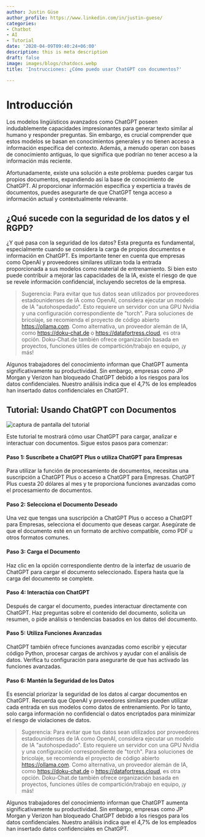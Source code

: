 ```yaml
---
author: Justin Güse
author_profile: https://www.linkedin.com/in/justin-guese/
categories:
- Chatbot
- AI
- Tutorial
date: '2020-04-09T09:40:24+06:00'
description: this is meta description
draft: false
image: images/blogs/chatdocs.webp
title: 'Instrucciones: ¿Cómo puedo usar ChatGPT con documentos?'

---
```

# Introducción

Los modelos lingüísticos avanzados como ChatGPT poseen indudablemente capacidades impresionantes para generar texto similar al humano y responder preguntas. Sin embargo, es crucial comprender que estos modelos se basan en conocimientos generales y no tienen acceso a información específica del contexto.  Además, a menudo operan con bases de conocimiento antiguas, lo que significa que podrían no tener acceso a la información más reciente.

Afortunadamente, existe una solución a este problema: puedes cargar tus propios documentos, expandiendo así la base de conocimiento de ChatGPT. Al proporcionar información específica y experticia a través de documentos, puedes asegurarte de que ChatGPT tenga acceso a información actual y contextualmente relevante.

## ¿Qué sucede con la seguridad de los datos y el RGPD?

¿Y qué pasa con la seguridad de los datos? Esta pregunta es fundamental, especialmente cuando se considera la carga de propios documentos e información en ChatGPT. Es importante tener en cuenta que empresas como OpenAI y proveedores similares utilizan toda la entrada proporcionada a sus modelos como material de entrenamiento. Si bien esto puede contribuir a mejorar las capacidades de la IA, existe el riesgo de que se revele información confidencial, incluyendo secretos de la empresa.

> Sugerencia:
Para evitar que tus datos sean utilizados por proveedores estadounidenses de IA como OpenAI, considera ejecutar un modelo de IA "autohospedado". Esto requiere un servidor con una GPU Nvidia y una configuración correspondiente de "torch". Para soluciones de bricolaje, se recomienda el proyecto de código abierto https://ollama.com.  Como alternativa, un proveedor alemán de IA, como https://doku-chat.de o https://datafortress.cloud, es otra opción. Doku-Chat.de también ofrece organización basada en proyectos, funciones útiles de compartición/trabajo en equipo, ¡y más!

Algunos trabajadores del conocimiento informan que ChatGPT aumenta significativamente su productividad. Sin embargo, empresas como JP Morgan y Verizon han bloqueado ChatGPT debido a los riesgos para los datos confidenciales. Nuestro análisis indica que el 4,7% de los empleados han insertado datos confidenciales en ChatGPT.

## Tutorial: Usando ChatGPT con Documentos

![captura de pantalla del tutorial](/images/blogs/chatdocs.webp)

Este tutorial te mostrará cómo usar ChatGPT para cargar, analizar e interactuar con documentos. Sigue estos pasos para comenzar:

#### Paso 1: Suscríbete a ChatGPT Plus o utiliza ChatGPT para Empresas

Para utilizar la función de procesamiento de documentos, necesitas una suscripción a ChatGPT Plus o acceso a ChatGPT para Empresas. ChatGPT Plus cuesta 20 dólares al mes y te proporciona funciones avanzadas como el procesamiento de documentos.

#### Paso 2: Selecciona el Documento Deseado

Una vez que tengas una suscripción a ChatGPT Plus o acceso a ChatGPT para Empresas, selecciona el documento que deseas cargar. Asegúrate de que el documento esté en un formato de archivo compatible, como PDF u otros formatos comunes.

#### Paso 3: Carga el Documento

Haz clic en la opción correspondiente dentro de la interfaz de usuario de ChatGPT para cargar el documento seleccionado. Espera hasta que la carga del documento se complete.

#### Paso 4: Interactúa con ChatGPT

Después de cargar el documento, puedes interactuar directamente con ChatGPT. Haz preguntas sobre el contenido del documento, solicita un resumen, o pide análisis o tendencias basados en los datos del documento.

#### Paso 5: Utiliza Funciones Avanzadas

ChatGPT también ofrece funciones avanzadas como escribir y ejecutar código Python, procesar cargas de archivos y ayudar con el análisis de datos. Verifica tu configuración para asegurarte de que has activado las funciones avanzadas.

#### Paso 6: Mantén la Seguridad de los Datos

Es esencial priorizar la seguridad de los datos al cargar documentos en ChatGPT. Recuerda que OpenAI y proveedores similares pueden utilizar cada entrada en sus modelos como datos de entrenamiento. Por lo tanto, solo carga información no confidencial o datos encriptados para minimizar el riesgo de violaciones de datos.


> Sugerencia:
Para evitar que tus datos sean utilizados por proveedores estadounidenses de IA como OpenAI, considera ejecutar un modelo de IA "autohospedado". Esto requiere un servidor con una GPU Nvidia y una configuración correspondiente de "torch". Para soluciones de bricolaje, se recomienda el proyecto de código abierto https://ollama.com.  Como alternativa, un proveedor alemán de IA, como https://doku-chat.de o https://datafortress.cloud, es otra opción. Doku-Chat.de también ofrece organización basada en proyectos, funciones útiles de compartición/trabajo en equipo, ¡y más!

Algunos trabajadores del conocimiento informan que ChatGPT aumenta significativamente su productividad. Sin embargo, empresas como JP Morgan y Verizon han bloqueado ChatGPT debido a los riesgos para los datos confidenciales. Nuestro análisis indica que el 4,7% de los empleados han insertado datos confidenciales en ChatGPT.
